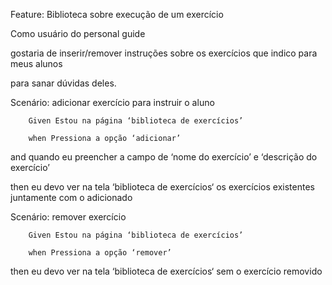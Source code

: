 Feature: Biblioteca sobre execução de um exercício 

Como usuário do personal guide

gostaria de inserir/remover instruções sobre os exercícios que indico para meus alunos

para sanar dúvidas deles.

Scenário: adicionar exercício para instruir o aluno

 

      	Given Estou na página ‘biblioteca de exercícios’

      	when Pressiona a opção ‘adicionar’

and quando eu preencher a campo de ‘nome do exercício’ e ‘descrição do exercício’

then eu devo ver na tela ‘biblioteca de exercícios‘ os exercícios existentes juntamente com o adicionado

 

 

Scenário: remover exercício

      	Given Estou na página ‘biblioteca de exercícios’

      	when Pressiona a opção ‘remover’

then eu devo ver na tela ‘biblioteca de exercícios‘ sem o exercício removido 

